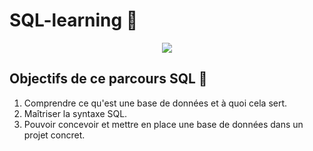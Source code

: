 # SQL-learning 	:mag_right:

<p align="center"> 
  <img src=	"https://img.shields.io/badge/MySQL-00000F?style=for-the-badge&logo=mysql&logoColor=white/">
</p>

## Objectifs de ce parcours SQL :floppy_disk:

  1.  Comprendre ce qu'est une base de données et à quoi cela sert.
  2.  Maîtriser la syntaxe SQL.
  3.  Pouvoir concevoir et mettre en place une base de données dans un projet concret.
  
